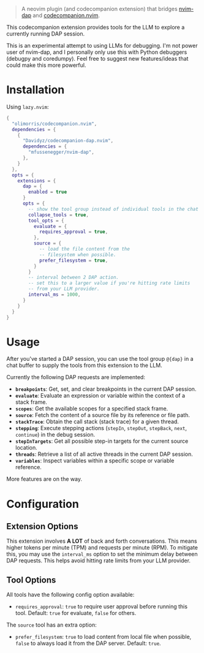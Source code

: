 > A neovim plugin (and codecompanion extension) that bridges 
> [nvim-dap](https://github.com/mfussenegger/nvim-dap) and [codecompanion.nvim](https://github.com/olimorris/codecompanion.nvim).

This codecompanion extension provides tools for the LLM to explore a currently
running DAP session.

This is an experimental attempt to using LLMs for debugging. I'm not power user
of nvim-dap, and I personally only use this with Python debuggers (debugpy and
coredumpy). Feel free to suggest new features/ideas that could make this more
powerful.

# Installation

Using `lazy.nvim`:
```lua
{
  "olimorris/codecompanion.nvim",
  dependencies = {
    {
      "Davidyz/codecompanion-dap.nvim",
      dependencies = {
        "mfussenegger/nvim-dap",
      },
    }
  },
  opts = {
    extensions = {
      dap = {
        enabled = true
      }
      opts = {
        -- show the tool group instead of individual tools in the chat buffer
        collapse_tools = true,
        tool_opts = {
          evaluate = {
            requires_approval = true,
          },
          source = {
            -- load the file content from the
            -- filesystem when possible.
            prefer_filesystem = true,
          }
        }
        -- interval between 2 DAP action.
        -- set this to a larger value if you're hitting rate limits
        -- from your LLM provider.
        interval_ms = 1000, 
      }
    }
  }
}
```

# Usage

After you've started a DAP session, you can use the tool group `@{dap}` in a chat 
buffer to supply the tools from this extension to the LLM.

Currently the following DAP requests are implemented:

* **`breakpoints`**: Get, set, and clear breakpoints in the current DAP
  session.
* **`evaluate`**: Evaluate an expression or variable within the context of a
  stack frame.
* **`scopes`**: Get the available scopes for a specified stack frame.
* **`source`**: Fetch the content of a source file by its reference or file path.
* **`stackTrace`**: Obtain the call stack (stack trace) for a given thread.
* **`stepping`**: Execute stepping actions (`stepIn`, `stepOut`, `stepBack`, `next`,
  `continue`) in the debug session.
* **`stepInTargets`**: Get all possible step-in targets for the current source
  location.
* **`threads`**: Retrieve a list of all active threads in the current DAP session.
* **`variables`**: Inspect variables within a specific scope or variable reference.

More features are on the way.

# Configuration

## Extension Options

This extension involves **A LOT** of back and forth conversations. This means higher
tokens per minute (TPM) and requests per minute (RPM). To mitigate this, you may
use the `interval_ms` option to set the minimum delay between DAP requests. This
helps avoid hitting rate limits from your LLM provider.

## Tool Options
All tools have the following config option available:
- `requires_approval`: `true` to require user approval before running this tool.
  Default: `true` for evaluate, `false` for others.

The `source` tool has an extra option:
- `prefer_filesystem`: `true` to load content from local file when possible, 
  `false` to always load it from the DAP server. Default: `true`.
